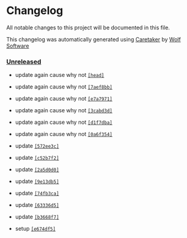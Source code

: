 # Changelog

All notable changes to this project will be documented in this file.


This changelog was automatically generated using [Caretaker](https://github.com/DevelopersToolbox/caretaker) by [Wolf Software](https://github.com/WolfSoftware)

### [Unreleased](https://github.com/DevelopersToolbox/label-test/commits/master)

- update again cause why not [`[head]`](https://github.com/DevelopersToolbox/label-test/commit/)

- update again cause why not [`[7aef8bb]`](https://github.com/DevelopersToolbox/label-test/commit/7aef8bb93231c540dc8cab5dd6aa87ce3227ca48)

- update again cause why not [`[e7a7971]`](https://github.com/DevelopersToolbox/label-test/commit/e7a7971ffadc110e2b8340100c42c3cd256a49d1)

- update again cause why not [`[3cabd3d]`](https://github.com/DevelopersToolbox/label-test/commit/3cabd3da9295efaae57df5db206660c1cef33171)

- update again cause why not [`[d1f7dba]`](https://github.com/DevelopersToolbox/label-test/commit/d1f7dba67710bd4ac47a6419ad89ca3049acda56)

- update again cause why not [`[0a6f354]`](https://github.com/DevelopersToolbox/label-test/commit/0a6f35420c1ee9c5c523c6e833cd28e2b8308bda)

- update [`[572ee3c]`](https://github.com/DevelopersToolbox/label-test/commit/572ee3c696939940ca90ad6c899a1b5852f03486)

- update [`[c52b7f2]`](https://github.com/DevelopersToolbox/label-test/commit/c52b7f2a8ebef373d7785c73c070dca46a749775)

- update [`[2a5d0d0]`](https://github.com/DevelopersToolbox/label-test/commit/2a5d0d08826708939d280d0ac5c9b39edfcbb984)

- update [`[9e13db5]`](https://github.com/DevelopersToolbox/label-test/commit/9e13db5c3e91f35cf1fd9d673086a59b3029d511)

- update [`[74fb3ca]`](https://github.com/DevelopersToolbox/label-test/commit/74fb3cae89478530cc804cc9d29036e8fa4fc752)

- update [`[63336d5]`](https://github.com/DevelopersToolbox/label-test/commit/63336d5579b69787b5aea09d04f3c2d8005baf7b)

- update [`[b3668f7]`](https://github.com/DevelopersToolbox/label-test/commit/b3668f737d299f7d4b93c4b65fe21764c9481cd1)

- setup [`[e674df5]`](https://github.com/DevelopersToolbox/label-test/commit/e674df569f4b4e56c45c1dbf730520c2ff431e35)

